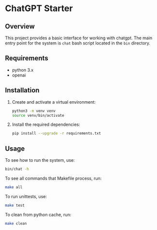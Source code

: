 # ChatGPT Starter

## Overview

This project provides a basic interface for working with chatgpt. 
The main entry point for the system is `chat` bash script located in the `bin` directory.

## Requirements

- python 3.x
- openai

## Installation


1. Create and activate a virtual environment:
    ```sh
    python3 -m venv venv
    source venv/bin/activate
    ```

2. Install the required dependencies:
    ```sh
    pip install --upgrade -r requirements.txt
    ```

## Usage

To see how to run the system, use:

```sh
bin/chat -h
```

To see all commands that Makefile process, run:
```sh
make all
```

To run unittests, use:
```sh
make test
```

To clean from python cache, run:
```sh
make clean
```
